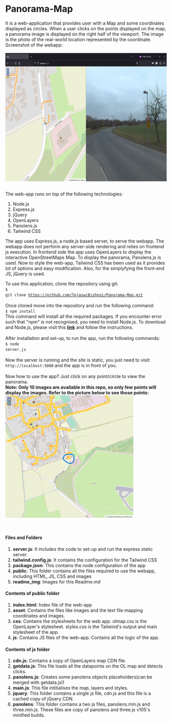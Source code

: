 # Panorama-Map
It is a web-application that provides user with a Map and some coordinates displayed as circles. When a user clicks on the points displayed on the map, a panorama image is displayed on the right half of the viewport. The image is the photo of the real-world location represented by the coordinate. Screenshot of the webapp:<br/><br/>
<img src="https://github.com/TejaswiBishnoi/Panorama-Map/blob/main/readme_img/full.png?raw=true" height=400 height="auto" align="center">

<br/>
The web-app runs on top of the following technologies:
<ol>
<li>Node.js</li>
<li>Express.js</li>
<li>jQuery</li>
<li>OpenLayers</li>
<li>Panolens.js</li>
<li>Tailwind CSS</li>
</ol>

The app uses Express.js, a node.js based server, to serve the webapp. The webapp does not perform any server-side rendering and relies on frontend js execution. In frontend side the app uses OpenLayers to display the interactive OpenStreetMaps Map. To display the panorama, Panolens.js is used. Now to style the web-app, Tailwind CSS has been used as it provides lot of options and easy modification. Also, for the simplyfying the front-end JS, jQuery is used.

To use this application, clone the repository using git:</br>
<code>$ git clone https://github.com/TejaswiBishnoi/Panorama-Map.git</code></br></br>
Once cloned move into the repository and run the following command:</br>
<code>$ npm install</code></br>
This command will install all the required packages. If you encounter error such that "npm" is not recognised, you need to install Node.js. To download and Node.js, please visit this <b><a href="https://nodejs.org/en/download">link</a></b> and follow the instructions.
</br></br>
After installation and set-up, to run the app, run the following commands:
</br>
<code>$ node server.js</code></br></br>
Now the server is running and the site is static, you just need to visit:</br> 
<code>http://localhost:5000</code> and the app is in front of you.<br></br>
Now how to use the app? Just click on any point/circle to view the panorama.</br>
<b>Note: Only 10 images are available in this repo, so only few points will display the images. Refer to the picture below to see those points:</b></br>
<img src="https://github.com/TejaswiBishnoi/Panorama-Map/blob/main/readme_img/avail.png?raw=true" width=400 height="auto" align="center">
</br><br/><br/>
<h4>Files and Folders</h4>
<ol>
  <li><b>server.js</b>: It includes the code to set-up and run the express static server.</li>
  <li><b>tailwind.config.js</b>: It contains the configuration for the Tailwind CSS</li>
  <li><b>package.json</b>: This contains the node configuration of the app</li>
  <li><b>public</b>: This folder contains all the files required to use the webapp, including HTML, JS, CSS and images</li>
  <li><b>readme_img</b>: Images for this Readme.md</li>
</ol>
<h4>Contents of public folder</h4>
<ol>
  <li><b>index.html</b>: Index file of the web-app</li>
  <li><b>asset</b>: Contains the files like images and the text file mapping coordinates and images.</li>
  <li><b>css</b>: Contains the stylesheets for the web app. olmap.css is the OpenLayer's stylesheet. styles.css is the Tailwind's output and main stylesheet of the app.</li>
  <li><b>js</b>: Contains JS files of the web-app. Contains all the logic of the app.</li>
</ol>
<h4>Contents of js folder</h4>
<ol>
  <li><b>cdn.js</b>: Contains a copy of OpenLayers map CDN file.</li>
  <li><b>getdata.js</b>: This file loads all the datapoints on the OL map and detects clicks.</li>
  <li><b>panolens.js</b>: Creates some panolens objects placeholders(can be merged with getdata.js!)</li>
  <li><b>main.js</b>: This file intitialises the map, layers and styles.</li>
  <li><b>jquery</b>: This folder contains a single js file, cdn.js and this file is a cached copy of jQuery CDN.</li>
  <li><b>panolens</b>: This folder contains a two js files, panolens.min.js and three.min.js. These files are copy of panolens and three.js v105's minified builds.</li>
</ol>
